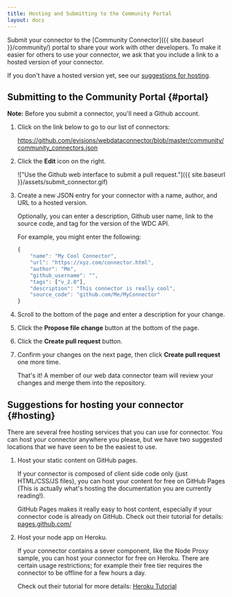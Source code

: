 ```yaml
---
title: Hosting and Submitting to the Community Portal
layout: docs
---
```


Submit your connector to the [Community Connector]({{ site.baseurl }}/community/)
portal to share your work with other developers. To make it easier for others to use your connector,
we ask that you include a link to a hosted version of your connector.

If you don't have a hosted version yet, see our [suggestions for hosting](#hosting).

Submitting to the Community Portal {#portal}
----------------------------------

**Note:** Before you submit a connector, you'll need a Github account.

1. Click on the link below to go to our list of connectors:

   <https://github.com/evisions/webdataconnector/blob/master/community/community_connectors.json>

1. Click the **Edit** icon on the right.

   !["Use the Github web interface to submit a pull request."]({{ site.baseurl }}/assets/submit_connector.gif)

1. Create a new JSON entry for your connector with a name, author, and URL to a hosted version.

   Optionally, you can enter a description, Github user name, link to the source code, and tag for the version of the WDC API.

   For example, you might enter the following:

   ```js
   {
       "name": "My Cool Connector",
       "url": "https://xyz.com/connector.html",
       "author": "Me",
       "github_username": "",
       "tags": ["v_2.0"],
       "description": "This connector is really cool",
       "source_code": "github.com/Me/MyConnector"
   }
   ```

1. Scroll to the bottom of the page and enter a description for your change.

1. Click the **Propose file change** button at the bottom of the page.

1. Click the **Create pull request** button.

1. Confirm your changes on the next page, then click **Create pull request** one more time.

   That's it! A member of our web data connector team will review your changes and merge them into the repository.


Suggestions for hosting your connector {#hosting}
---------------------------------------

There are several free hosting services that you can use for connector.  You can host
your connector anywhere you please, but we have two suggested locations that we have
seen to be the easiest to use.

1. Host your static content on GitHub pages.

    If your connector is composed of client side code only (just HTML/CSS/JS files),
    you can host your content for free on GitHub Pages (This is actually what's hosting the documentation
    you are currently reading!).

    GitHub Pages makes it really easy to host content, especially if your connector code
    is already on GitHub.  Check out their tutorial for details: [pages.github.com/](https://pages.github.com)

2. Host your node app on Heroku.

    If your connector contains a sever component, like the Node Proxy sample,
    you can host your connector for free on Heroku.  There are certain usage restrictions; for example
    their free tier requires the connector to be offline for a few hours a day.

    Check out their tutorial for more details:
    [Heroku Tutorial](https://devcenter.heroku.com/articles/getting-started-with-nodejs#introduction)
